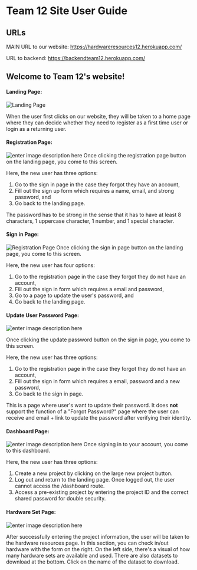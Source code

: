 # Team 12 Site User Guide

## URLs
MAIN URL to our website: https://hardwareresources12.herokuapp.com/

URL to backend: https://backendteam12.herokuapp.com/

## Welcome to Team 12's website!

#### Landing Page:

![Landing Page](https://raw.githubusercontent.com/rishabhpar/projectteam12/main/images/landing%20page.PNG)

When the user first clicks on our website, they will be taken to a home page where they can decide whether they need to register as a first time user or login as a returning user. 

#### Registration Page:
![enter image description here](https://raw.githubusercontent.com/rishabhpar/projectteam12/main/images/register.PNG)
Once clicking the registration page button on the landing page, you come to this screen. 

Here, the new user has three options: 

 1. Go to the sign in page in the case they forgot they have an account, 
 2. Fill out the sign up form which requires a name, email, and strong password, and 
 3. Go back to the landing page. 

The password has to be strong in the sense that it has to have at least 8 characters, 1 uppercase character, 1 number, and 1 special character.

#### Sign in Page:
![Registration Page](https://raw.githubusercontent.com/rishabhpar/projectteam12/main/images/signup.PNG)
Once clicking the sign in page button on the landing page, you come to this screen. 

Here, the new user has four options: 

 1. Go to the registration page in the case they forgot they do not have an account, 
 2. Fill out the sign in form which requires a email and password, 
 3. Go to a page to update the user's password, and 
 4. Go back to the landing page.

#### Update User Password Page:
![enter image description here](https://raw.githubusercontent.com/rishabhpar/projectteam12/main/images/update%20user%20password.PNG)

Once clicking the update password button on the sign in page, you come to this screen. 

Here, the new user has three options: 

 1. Go to the registration page in the case they forgot they do not have an account, 
 2. Fill out the sign in form which requires a email, password and a new password, 
 3. Go back to the sign in page.

This is a page where user's want to update their password. It does **not** support the function of a "Forgot Password?" page where the user can receive and email + link to update the password after verifying their identity.

#### Dashboard Page:
![enter image description here](https://raw.githubusercontent.com/rishabhpar/projectteam12/main/images/dashboard.PNG)
Once signing in to your account, you come to this dashboard. 

Here, the new user has three options: 

 1. Create a new project by clicking on the large new project button. 
 2. Log out and return to the landing page. Once logged out, the user cannot access the /dashboard route.
 3. Access a pre-existing project by entering the project ID and the correct shared password for double security. 

#### Hardware Set Page:
![enter image description here](https://raw.githubusercontent.com/rishabhpar/projectteam12/main/images/resource%20page.PNG)

After successfully entering the project information, the user will be taken to the hardware resources page. In this section, you can check in/out hardware with the form on the right. On the left side, there's a visual of how many hardware sets are available and used. There are also datasets to download at the bottom. Click on the name of the dataset to download.
